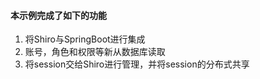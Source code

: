 #### 本示例完成了如下的功能

1. 将Shiro与SpringBoot进行集成
2. 账号，角色和权限等新从数据库读取
3. 将session交给Shiro进行管理，并将session的分布式共享
